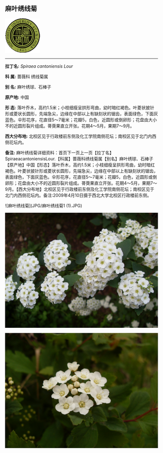 ## 麻叶绣线菊

![西北大学校园网络植物志](JPG/nwu.gif)

---

**拉丁名:**  _Spiraea cantoniensis Lour_

**科 属:** 蔷薇科 绣线菊属

**别 名:** 麻叶绣球、石棒子

**原产地:** 中国

**形  态:** 落叶乔木，高约1.5米；小枝细瘦呈拱形弯曲，幼时暗红褐色。叶菱状披针形或菱状长圆形，先端急尖，边缘在中部以上有缺刻状的锯齿，表面绿色，下面灰蓝色。伞形花序，花直径5～7毫米；花瓣5，白色，近圆形或倒卵形；花盘由大小不的近圆形裂片组成。蓇葖果直立开张。花期4～5月，果期7～9月。

**西大分布地:** 北校区见于行政楼前东侧及化工学院南侧花坛；南校区见于北门内西侧花坛内。

**备注:** 麻叶绣线菊详细资料：首页下一页上一页【拉丁名】SpiraeacantoniensisLour.【科属】蔷薇科绣线菊属【别名】麻叶绣球、石棒子【原产地】中国【形态】落叶乔木，高约1.5米；小枝细瘦呈拱形弯曲，幼时暗红褐色。叶菱状披针形或菱状长圆形，先端急尖，边缘在中部以上有缺刻状的锯齿，表面绿色，下面灰蓝色。伞形花序，花直径5～7毫米；花瓣5，白色，近圆形或倒卵形；花盘由大小不的近圆形裂片组成。蓇葖果直立开张。花期4～5月，果期7～9月。【西大分布地】北校区见于行政楼前东侧及化工学院南侧花坛；南校区见于北门内西侧花坛内。备注:2009年4月10日摄于西北大学北校区行政楼前东侧。

![麻叶绣线菊](JPG/麻叶绣线菊1 (1).JPG) 

![麻叶绣线菊](JPG/麻叶绣线菊1.JPG) 

![麻叶绣线菊](JPG/麻叶绣线菊2.JPG) 


